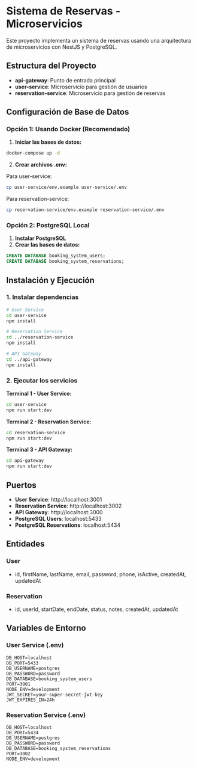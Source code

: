 # Sistema de Reservas - Microservicios

Este proyecto implementa un sistema de reservas usando una arquitectura de microservicios con NestJS y PostgreSQL.

## Estructura del Proyecto

- **api-gateway**: Punto de entrada principal
- **user-service**: Microservicio para gestión de usuarios
- **reservation-service**: Microservicio para gestión de reservas

## Configuración de Base de Datos

### Opción 1: Usando Docker (Recomendado)

1. **Iniciar las bases de datos:**
```bash
docker-compose up -d
```

2. **Crear archivos .env:**

Para user-service:
```bash
cp user-service/env.example user-service/.env
```

Para reservation-service:
```bash
cp reservation-service/env.example reservation-service/.env
```

### Opción 2: PostgreSQL Local

1. **Instalar PostgreSQL**
2. **Crear las bases de datos:**
```sql
CREATE DATABASE booking_system_users;
CREATE DATABASE booking_system_reservations;
```

## Instalación y Ejecución

### 1. Instalar dependencias
```bash
# User Service
cd user-service
npm install

# Reservation Service
cd ../reservation-service
npm install

# API Gateway
cd ../api-gateway
npm install
```

### 2. Ejecutar los servicios

**Terminal 1 - User Service:**
```bash
cd user-service
npm run start:dev
```

**Terminal 2 - Reservation Service:**
```bash
cd reservation-service
npm run start:dev
```

**Terminal 3 - API Gateway:**
```bash
cd api-gateway
npm run start:dev
```

## Puertos

- **User Service**: http://localhost:3001
- **Reservation Service**: http://localhost:3002
- **API Gateway**: http://localhost:3000
- **PostgreSQL Users**: localhost:5433
- **PostgreSQL Reservations**: localhost:5434

## Entidades

### User
- id, firstName, lastName, email, password, phone, isActive, createdAt, updatedAt

### Reservation
- id, userId, startDate, endDate, status, notes, createdAt, updatedAt

## Variables de Entorno

### User Service (.env)
```
DB_HOST=localhost
DB_PORT=5433
DB_USERNAME=postgres
DB_PASSWORD=password
DB_DATABASE=booking_system_users
PORT=3001
NODE_ENV=development
JWT_SECRET=your-super-secret-jwt-key
JWT_EXPIRES_IN=24h
```

### Reservation Service (.env)
```
DB_HOST=localhost
DB_PORT=5434
DB_USERNAME=postgres
DB_PASSWORD=password
DB_DATABASE=booking_system_reservations
PORT=3002
NODE_ENV=development
``` 